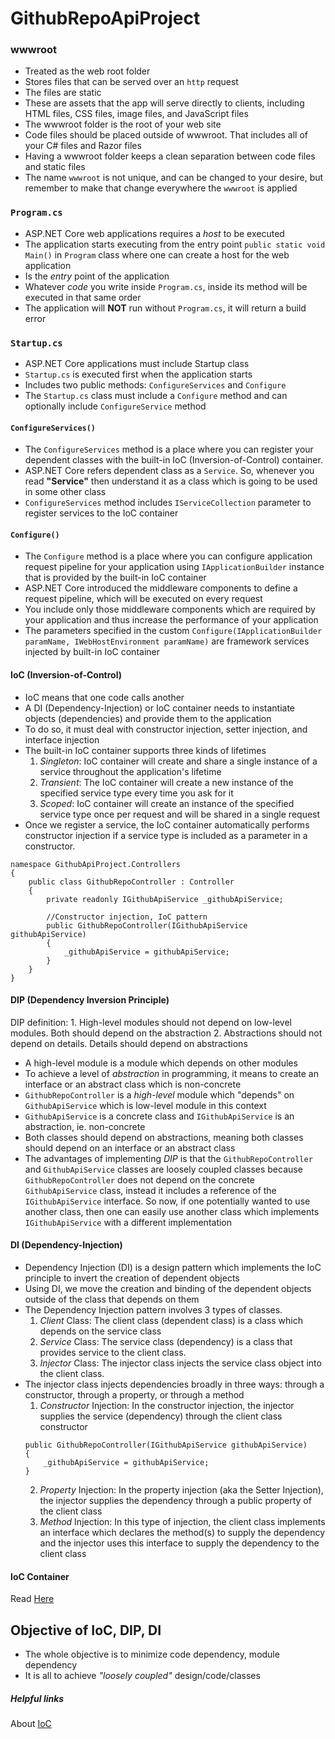 # GithubRepoApiProject
### wwwroot
- Treated as the web root folder
- Stores files that can be served over an `http` request
- The files are static
- These are assets that the app will serve directly to clients, including HTML files, 
CSS files, image files, and JavaScript files
- The wwwroot folder is the root of your web site
- Code files should be placed outside of wwwroot. That includes all of your C# files and Razor files
- Having a wwwroot folder keeps a clean separation between code files and static files
- The name `wwwroot` is not unique, and can be changed to your desire, but remember to make that change everywhere the `wwwroot`
is applied

### `Program.cs`
- ASP.NET Core web applications requires a *host* to be executed 
- The application starts executing from the entry point `public static void Main()` 
in `Program` class where one can create a host for the web application
- Is the *entry* point of the application
- Whatever *code* you write inside `Program.cs`, inside its method will be executed in that same order
- The application will **NOT** run without `Program.cs`, it will return a build error

### `Startup.cs`
- ASP.NET Core applications must include Startup class
- `Startup.cs` is executed first when the application starts
- Includes two public methods: `ConfigureServices` and `Configure`
- The `Startup.cs` class must include a `Configure` method and can optionally include `ConfigureService` method

#### `ConfigureServices()`
- The `ConfigureServices` method is a place where you can register your dependent 
classes with the built-in IoC (Inversion-of-Control) container.
- ASP.NET Core refers dependent class as a `Service`. So, whenever you read **"Service"** 
then understand it as a class which is going to be used in some other class
- `ConfigureServices` method includes `IServiceCollection` parameter to register services to the IoC container

#### `Configure()`
- The `Configure` method is a place where you can configure application request pipeline for your application 
using `IApplicationBuilder` instance that is provided by the built-in IoC container
- ASP.NET Core introduced the middleware components to define a request pipeline, which will be executed on every request
- You include only those middleware components which are required by your application and thus increase the 
performance of your application
- The parameters specified in the custom `Configure(IApplicationBuilder paramName, IWebHostEnvironment paramName)` 
are framework services injected by built-in IoC container

#### IoC (Inversion-of-Control)
- IoC means that one code calls another
- A DI (Dependency-Injection) or IoC container needs to instantiate objects (dependencies) and provide them to the application
- To do so, it must deal with constructor injection, setter injection, and interface injection
- The built-in IoC container supports three kinds of lifetimes
	1. *Singleton*: IoC container will create and share a single instance of a service throughout the application's lifetime
	2. *Transient*: The IoC container will create a new instance of the specified service type every time you ask for it
	3. *Scoped*: IoC container will create an instance of the specified service type once per request and will be shared in a single request
- Once we register a service, the IoC container automatically performs constructor injection if a service type is 
included as a parameter in a constructor.
```
namespace GithubApiProject.Controllers
{
    public class GithubRepoController : Controller
    {
        private readonly IGithubApiService _githubApiService;

        //Constructor injection, IoC pattern
        public GithubRepoController(IGithubApiService githubApiService)
        {
            _githubApiService = githubApiService;
        }
    }
}
```
#### DIP (Dependency Inversion Principle)
DIP definition:
    1. High-level modules should not depend on low-level modules. Both should depend on the abstraction
    2. Abstractions should not depend on details. Details should depend on abstractions
- A high-level module is a module which depends on other modules
- To achieve a level of *abstraction* in programming, it means to create an interface or an abstract class which is non-concrete
- `GithubRepoController` is a *high-level* module which "depends" on `GithubApiService` which is low-level module in this context
- `GithubApiService` is a concrete class and `IGithubApiService` is an abstraction, ie. non-concrete
- Both classes should depend on abstractions, meaning both classes should depend on an interface or an abstract class
- The advantages of implementing *DIP* is that the `GithubRepoController` and `GithubApiService` classes are loosely 
coupled classes because `GithubRepoController` does not depend on the concrete `GithubApiService` class, instead it includes a 
reference of the `IGithubApiService` interface. So now, if one potentially wanted to use another class, then one can easily use
another class which implements `IGithubApiService` with a different implementation

#### DI (Dependency-Injection)
- Dependency Injection (DI) is a design pattern which implements the IoC principle to invert the creation of dependent objects
- Using DI, we move the creation and binding of the dependent objects outside of the class that depends on them
- The Dependency Injection pattern involves 3 types of classes.
    1. *Client* Class: The client class (dependent class) is a class which depends on the service class
    2. *Service* Class: The service class (dependency) is a class that provides service to the client class.
    3. *Injector* Class: The injector class injects the service class object into the client class.
- The injector class injects dependencies broadly in three ways: through a constructor, through a property, or through a method
    1. *Constructor* Injection: In the constructor injection, the injector supplies the service (dependency) 
    through the client class constructor
    ```
    public GithubRepoController(IGithubApiService githubApiService)
    {
        _githubApiService = githubApiService;
    }
    ```
    2. *Property* Injection: In the property injection (aka the Setter Injection), the injector supplies the dependency through 
    a public property of the client class
    3. *Method* Injection: In this type of injection, the client class implements an interface which declares the method(s) to supply the dependency and the 
    injector uses this interface to supply the dependency to the client class

#### IoC Container
Read [Here](https://www.tutorialsteacher.com/ioc/ioc-container)

## Objective of IoC, DIP, DI
- The whole objective is to minimize code dependency, module dependency
- It is all to achieve *"loosely coupled"* design/code/classes

##### Helpful links
About [IoC](https://www.tutorialsteacher.com/ioc) 

